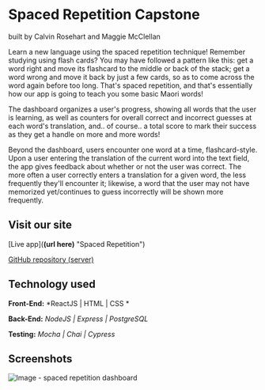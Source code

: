 # Spaced Repetition Capstone
built by Calvin Rosehart and Maggie McClellan

Learn a new language using the spaced repetition technique! Remember studying using flash cards? You may have followed a pattern like this: get a word right and move its flashcard to the middle or back of the stack; get a word wrong and move it back by just a few cards, so as to come across the word again before too long. That's spaced repetition, and that's essentially how our app is going to teach you some basic Maori words!

The dashboard organizes a user's progress, showing all words that the user is learning, as well as counters for overall correct and incorrect guesses at each word's translation, and.. of course.. a total score to mark their success as they get a handle on more and more words!

Beyond the dashboard, users encounter one word at a time, flashcard-style. Upon a user entering the translation of the current word into the text field, the app gives feedback about whether or not the user was correct. The more often a user correctly enters a translation for a given word, the less frequently they'll encounter it; likewise, a word that the user may not have memorized yet/continues to guess incorrectly will be shown more frequently.



## Visit our site
[Live app](**(url here)** "Spaced Repetition")

[GitHub repository (server)](https://github.com/thinkful-ei-iguana/calvin-maggie-capstone-server "Spaced Repetition server repo")

## Technology used

**Front-End:** *ReactJS | HTML | CSS *

**Back-End:** *NodeJS | Express | PostgreSQL*

**Testing:** *Mocha | Chai | Cypress*


## Screenshots

![Image - spaced repetition dashboard](https://i.gyazo.com/f25d98350604971cfa2d53f8ab840e05.png)
